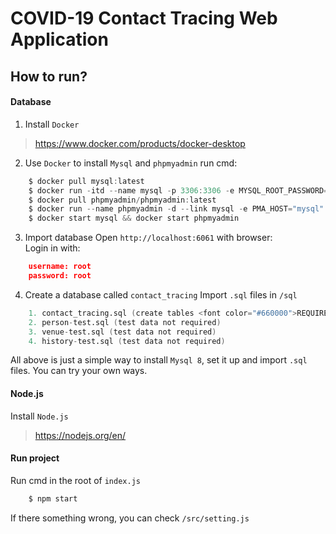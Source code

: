 # COVID-19 Contact Tracing Web Application

## How to run?
#### Database
1) Install `Docker`
> https://www.docker.com/products/docker-desktop

2) Use `Docker` to install `Mysql` and `phpmyadmin`
run cmd:
```d
    $ docker pull mysql:latest
    $ docker run -itd --name mysql -p 3306:3306 -e MYSQL_ROOT_PASSWORD=root mysql
    $ docker pull phpmyadmin/phpmyadmin:latest
    $ docker run --name phpmyadmin -d --link mysql -e PMA_HOST="mysql" -p 6061:80 phpmyadmin/phpmyadmin
    $ docker start mysql && docker start phpmyadmin
```

3) Import database
Open `http://localhost:6061` with browser:   
Login in with:
```json
    username: root
    password: root
```
4) Create a database called `contact_tracing`
Import `.sql` files in `/sql`
```d
    1. contact_tracing.sql (create tables <font color="#660000">REQUIRED</font> )
    2. person-test.sql (test data not required)
    3. venue-test.sql (test data not required)
    4. history-test.sql (test data not required)
```
All above is just a simple way to install `Mysql 8`, set it up and import `.sql` files.
You can try your own ways.
#### Node.js
Install `Node.js`
> https://nodejs.org/en/

#### Run project
Run cmd in the root of `index.js`
```d
    $ npm start
```
If there something wrong, you can check `/src/setting.js`